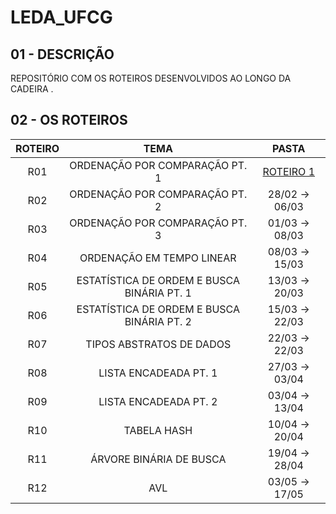 # LEDA_UFCG

## 01 - DESCRIÇÃO

REPOSITÓRIO COM OS ROTEIROS DESENVOLVIDOS AO LONGO DA CADEIRA .

## 02 - OS ROTEIROS
ROTEIRO | TEMA | PASTA
:--: | :--: | :--:
R01 | ORDENAÇÃO POR COMPARAÇÃO PT. 1 | [ROTEIRO 1](https://github.com/edvaaaan/LEDA_UFCG/tree/main/ROTEIROS_LEDA/R01-01-Rot-SimpleSorting-Bidirectional-Bubble-environment)
R02 | ORDENAÇÃO POR COMPARAÇÃO PT. 2 | 28/02 -> 06/03
R03 | ORDENAÇÃO POR COMPARAÇÃO PT. 3 | 01/03 -> 08/03
R04 | ORDENAÇÃO EM TEMPO LINEAR | 08/03 -> 15/03
R05 | ESTATÍSTICA DE ORDEM E BUSCA BINÁRIA PT. 1 | 13/03 -> 20/03
R06 | ESTATÍSTICA DE ORDEM E BUSCA BINÁRIA PT. 2 | 15/03 -> 22/03
R07 | TIPOS ABSTRATOS DE DADOS | 22/03 -> 22/03
R08 | LISTA ENCADEADA PT. 1 | 27/03 -> 03/04
R09 | LISTA ENCADEADA PT. 2 | 03/04 -> 13/04
R10 | TABELA HASH | 10/04 -> 20/04
R11 | ÁRVORE BINÁRIA DE BUSCA | 19/04 -> 28/04
R12 | AVL | 03/05 -> 17/05
